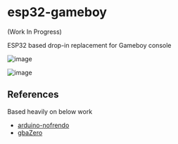 # esp32-gameboy

(Work In Progress)

ESP32 based drop-in replacement for Gameboy console

![image](https://user-images.githubusercontent.com/5459747/211171697-908337a0-dce7-4c84-8076-c8f949b15a34.png)

![image](https://user-images.githubusercontent.com/5459747/211171896-241cedc1-bad6-45bc-ae25-59ca29bf348d.png)


## References

Based heavily on below work

- [arduino-nofrendo](https://github.com/moononournation/arduino-nofrendo)
- [gbaZero](https://github.com/AEFeinstein/gbaZero)

